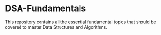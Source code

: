 # DSA-Fundamentals
This repository contains all the essential fundamental topics that should be covered to master Data Structures and Algorithms.
